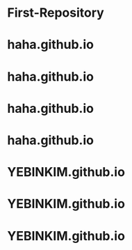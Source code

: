 # First-Repository
# haha.github.io
# haha.github.io
# haha.github.io
# haha.github.io
# YEBINKIM.github.io
# YEBINKIM.github.io
# YEBINKIM.github.io
